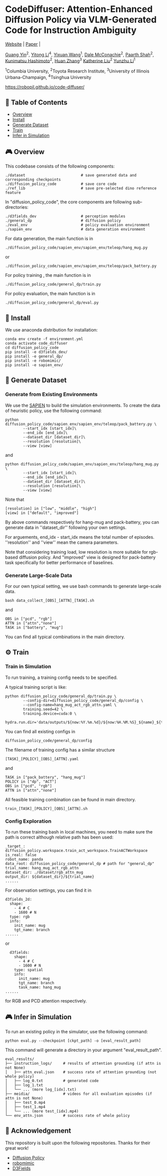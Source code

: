 # CodeDiffuser: Attention-Enhanced Diffusion Policy via VLM-Generated Code for Instruction Ambiguity

[Website](https://robopil.github.io/code-diffuser/) | [Paper](https://robopil.github.io/code-diffuser/media/pdf/main.pdf) |

<a target="_blank" href="https://www.linkedin.com/in/guang-yin-4a0176190/">Guang Yin</a><sup>2</sup>,
<a target="_blank" href="https://robopil.github.io/GenDP/">Yitong Li</a><sup>4</sup>,
<a target="_blank" href="https://wangyixuan12.github.io/">Yixuan Wang</a><sup>1</sup>,
<a target="_blank" href="https://sites.google.com/umich.edu/dmcconachie">Dale McConachie</a><sup>2</sup>,
<a target="_blank" href="https://www.paarthshah.me/about">Paarth Shah</a><sup>2</sup>,
<a target="_blank" href="https://www.linkedin.com/in/kunimatsu-hashimoto-450258a1/">Kunimatsu Hashimoto</a><sup>2</sup>,
<a target="_blank" href="https://huan-zhang.com/">Huan Zhang</a><sup>3</sup>
<a target="_blank" href="https://www.thekatherineliu.com/">Katherine Liu</a><sup>2</sup>
<a target="_blank" href="https://yunzhuli.github.io/">Yunzhu Li</a><sup>1</sup>
            
<sup>1</sup>Columbia University,
<sup>2</sup>Toyota Research Institute,
<sup>3</sup>University of Illinois Urbana-Champaign,
<sup>4</sup>Tsinghua University<br>


https://robopil.github.io/code-diffuser/


## :bookmark_tabs: Table of Contents
- [Overview](#video_game-overview)
- [Install](#hammer-install)
- [Generate Dataset](#floppy_disk-generate-dataset)
- [Train](#gear-train)
- [Infer in Simulation](#video_game-infer-in-simulation)

## :video_game: Overview
This codebase consists of the following components:
```console
./dataset                         # save generated data and corresponding checkpoints
./diffusion_policy_code           # save core code
./ref_lib                         # save pre-selected dino reference feature
```

In "diffusion_policy_code", the core components are following sub-directories:
```console
./d3fields_dev                    # perception modules
./general_dp                      # diffusion policy
./eval_env                        # policy evaluation environment
./sapien_env                      # data generation environment
```

For data generation, the main function is in 
```console
./diffusion_policy_code/sapien_env/sapien_env/teleop/hang_mug.py
```
or
```console
./diffusion_policy_code/sapien_env/sapien_env/teleop/pack_battery.py
```

For policy training , the main function is in 
```console
./diffusion_policy_code/general_dp/train.py
```

For policy evaluation, the main function is in 
```console
./diffusion_policy_code/general_dp/eval.py
```


## :hammer: Install
We use anaconda distribution for installation: 
```console
conda env create -f environment.yml
conda activate code_diffuser
cd diffusion_policy_code
pip install -e d3fields_dev/
pip install -e general_dp/
pip install -e robomimic/
pip install -e sapien_env/
```


## :floppy_disk: Generate Dataset

### Generate from Existing Environments
We use the [SAPIEN](https://sapien.ucsd.edu/docs/latest/index.html) to build the simulation environments. To create the data of heuristic policy, use the following command:
```console
python diffusion_policy_code/sapien_env/sapien_env/teleop/pack_battery.py \
        --start_idx [start_idx]\
        --end_idx [end_idx]\
        --dataset_dir [dataset_dir]\
        --resolution [resolution]\
        --view [view]
```
and 
```console
python diffusion_policy_code/sapien_env/sapien_env/teleop/hang_mug.py \
        --start_idx [start_idx]\
        --end_idx [end_idx]\
        --dataset_dir [dataset_dir]\
        --resolution [resolution]\
        --view [view]
```
Note that
```console
[resolution] in ["low", "middle", "high"]
[view] in ["default", "improved"]
```

By above commands respectively for hang-mug and pack-battery, you can generate data in ''dataset_dir'' following your own settings.

For arguements, end_idx - start_idx means the total number of episodes. ''resolution'' and ''view'' mean the camera parameters. 

Note that considering training load, low resolution is more suitable for rgb-based diffusion policy. And "improved" view is designed for pack-battery task specifically for better performance of baselines.

### Generate Large-Scale Data
For our own typical setting, we use bash commands to generate large-scale data.
```console
bash data_collect_[OBS]_[ATTN]_[TASK].sh
```
and
```console
OBS in ["pcd", "rgb"]
ATTN in ["attn","none"]
TASK in ["battery", "mug"]
```
You can find all typical combinations in the main directory.

## :gear: Train

### Train in Simulation
To run training, a training config needs to be specified.

A typical training script is like:
```console
python diffusion_policy_code/general_dp/train.py \
        --config-dir=diffusion_policy_code/general_dp/config \
        --config-name=hang_mug_act_rgb_attn.yaml \
        training.seed=42 \
        training.device=cuda:0 \
        hydra.run.dir='data/outputs/${now:%Y.%m.%d}/${now:%H.%M.%S}_${name}_${task_name}'
```

You can find all existing configs in 
```console
diffusion_policy_code/general_dp/config
```

The filename of training config has a similar structure
```console
[TASK]_[POLICY]_[OBS]_[ATTN].yaml
```
and
```console
TASK in ["pack_battery", "hang_mug"]
POLICY in ["dp", "ACT"]
OBS in ["pcd", "rgb"]
ATTN in ["attn","none"]
```

All feasible training combination can be found in main directory.
```console
train_[TASK]_[POLICY]_[OBS]_[ATTN].sh
```


### Config Exploration

To run these training bash in local machines, you need to make sure the path is correct although relative path has been used:
```console
_target_: diffusion_policy.workspace.train_act_workspace.TrainACTWorkspace
is_real: false
robot_name: panda
data_root: diffusion_policy_code/general_dp # path for "general_dp"
trial_name: hang_mug_act_rgb_attn
dataset_dir: ./dataset/rgb_attn_mug
output_dir: ${dataset_dir}/${trial_name}
......
```

For observation settings, you can find it in 
```console
d3fields_2d:
  shape:
    - 4 # C
    - 1600 # N
  type: rgb
  info:
    init_name: mug
    tgt_name: branch
......
```
or
```console
  d3fields:
    shape:
      - 4 # C
      - 1600 # N
    type: spatial
    info:
      init_name: mug
      tgt_name: branch
      task_name: hang_mug
......
```
for RGB and PCD attention respectively.

## :video_game: Infer in Simulation
To run an existing policy in the simulator, use the following command:
```console
python eval.py --checkpoint [ckpt_path] -o [eval_result_path]
```

This command will generate a directory in your argument "eval_result_path".

```console
eval_results/
├── instruction_logs/     # results of attention grounding (if attn is not None)
│   ├── attn_eval.json    # success rate of attention grounding (not whole policy)
│   ├── log_0.txt         # generated code
│   ├── log_1.txt
│   └── ... (more log_[idx].txt)
├── meidia/               # videos for all evaluation episodes (if attn is not None)
│   ├── test_0.mp4
│   ├── test_1.mp4
│   └── ... (more test_[idx].mp4)
└── env_attn.json         # success rate of whole policy
```




## :pray: Acknowledgement

This repository is built upon the following repositories. Thanks for their great work!
- [Diffusion Policy](https://github.com/real-stanford/diffusion_policy)
- [robomimic](https://github.com/ARISE-Initiative/robomimic)
- [D3Fields](https://github.com/WangYixuan12/d3fields)